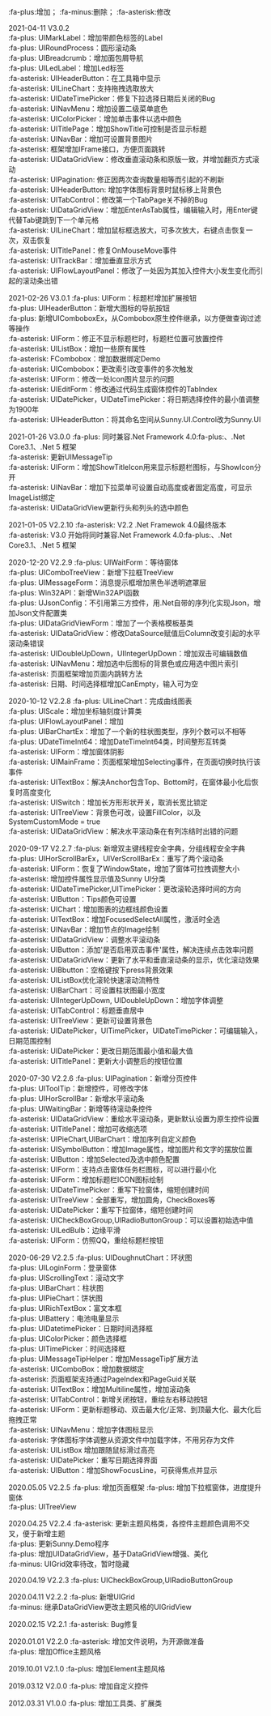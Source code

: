 :fa-plus:增加； :fa-minus:删除； :fa-asterisk:修改

2021-04-11 V3.0.2</br>
:fa-plus: UIMarkLabel：增加带颜色标签的Label</br>
:fa-plus: UIRoundProcess：圆形滚动条</br>
:fa-plus: UIBreadcrumb：增加面包屑导航</br>
:fa-plus: UILedLabel：增加Led标签</br>
:fa-asterisk: UIHeaderButton：在工具箱中显示</br>
:fa-asterisk: UILineChart：支持拖拽选取放大</br>
:fa-asterisk: UIDateTimePicker：修复下拉选择日期后关闭的Bug</br>
:fa-asterisk: UINavMenu：增加设置二级菜单底色</br>
:fa-asterisk: UIColorPicker：增加单击事件以选中颜色</br>
:fa-asterisk: UITitlePage：增加ShowTitle可控制是否显示标题</br>
:fa-asterisk: UINavBar：增加可设置背景图片</br>
:fa-asterisk: 框架增加IFrame接口，方便页面跳转</br>
:fa-asterisk: UIDataGridView：修改垂直滚动条和原版一致，并增加翻页方式滚动</br>
:fa-asterisk: UIPagination: 修正因两次查询数量相等而引起的不刷新</br>
:fa-asterisk: UIHeaderButton: 增加字体图标背景时鼠标移上背景色</br>
:fa-asterisk: UITabControl：修改第一个TabPage关不掉的Bug</br>
:fa-asterisk: UIDataGridView：增加EnterAsTab属性，编辑输入时，用Enter键代替Tab键跳到下一个单元格</br>
:fa-asterisk: UILineChart：增加鼠标框选放大，可多次放大，右键点击恢复一次，双击恢复</br>
:fa-asterisk: UITitlePanel：修复OnMouseMove事件</br>
:fa-asterisk: UITrackBar：增加垂直显示方式</br>
:fa-asterisk: UIFlowLayoutPanel：修改了一处因为其加入控件大小发生变化而引起的滚动条出错</br>

2021-02-26 V3.0.1
:fa-plus: UIForm：标题栏增加扩展按钮</br>
:fa-plus: UIHeaderButton：新增大图标的导航按钮</br>
:fa-plus: 新增UIComboboxEx，从Combobox原生控件继承，以方便做查询过滤等操作</br>
:fa-asterisk: UIForm：修正不显示标题栏时，标题栏位置可放置控件</br>
:fa-asterisk: UIListBox：增加一些原有属性</br>
:fa-asterisk: FCombobox：增加数据绑定Demo</br>
:fa-asterisk: UICombobox：更改索引改变事件的多次触发</br>
:fa-asterisk: UIForm：修改一处Icon图片显示的问题</br>
:fa-asterisk: UIEditForm：修改通过代码生成窗体控件的TabIndex</br>
:fa-asterisk: UIDatePicker，UIDateTimePicker：将日期选择控件的最小值调整为1900年</br>
:fa-asterisk: UIHeaderButton：将其命名空间从Sunny.UI.Control改为Sunny.UI</br>

2021-01-26 V3.0.0
:fa-plus: 同时兼容.Net Framework 4.0:fa-plus:、.Net Core3.1、.Net 5 框架</br>
:fa-asterisk: 更新UIMessageTip</br>
:fa-asterisk: UIForm：增加ShowTitleIcon用来显示标题栏图标，与ShowIcon分开</br>
:fa-asterisk: UINavBar：增加下拉菜单可设置自动高度或者固定高度，可显示ImageList绑定</br>
:fa-asterisk: UIDataGridView更新行头和列头的选中颜色</br>

2021-01-05 V2.2.10
:fa-asterisk: V2.2 .Net Framewok 4.0最终版本</br>
:fa-asterisk: V3.0 开始将同时兼容.Net Framework 4.0:fa-plus:、.Net Core3.1、.Net 5 框架</br>

2020-12-20 V2.2.9
:fa-plus: UIWaitForm：等待窗体</br>
:fa-plus: UIComboTreeView：新增下拉框TreeView</br>
:fa-plus: UIMessageForm：消息提示框增加黑色半透明遮罩层</br>
:fa-plus: Win32API：新增Win32API函数</br>
:fa-plus: UJsonConfig：不引用第三方控件，用.Net自带的序列化实现Json，增加Json文件配置类</br>
:fa-plus: UIDataGridViewForm：增加了一个表格模板基类</br>
:fa-asterisk: UIDataGridView：修改DataSource赋值后Column改变引起的水平滚动条错误</br>
:fa-asterisk: UIDoubleUpDown，UIIntegerUpDown：增加双击可编辑数值</br>
:fa-asterisk: UINavMenu：增加选中后图标的背景色或应用选中图片索引</br>
:fa-asterisk: 页面框架增加页面内跳转方法</br>
:fa-asterisk: 日期、时间选择框增加CanEmpty，输入可为空</br>

2020-10-12 V2.2.8
:fa-plus: UILineChart：完成曲线图表</br>
:fa-plus: UIScale：增加坐标轴刻度计算类</br>
:fa-plus: UIFlowLayoutPanel：增加</br>
:fa-plus: UIBarChartEx：增加了一个新的柱状图类型，序列个数可以不相等</br>
:fa-plus: UDateTimeInt64：增加DateTimeInt64类，时间整形互转类</br>
:fa-asterisk: UIForm：增加窗体阴影</br>
:fa-asterisk: UIMainFrame：页面框架增加Selecting事件，在页面切换时执行该事件</br>
:fa-asterisk: UITextBox：解决Anchor包含Top、Bottom时，在窗体最小化后恢复时高度变化</br>
:fa-asterisk: UISwitch：增加长方形形状开关，取消长宽比锁定</br>
:fa-asterisk: UITreeView：背景色可改，设置FillColor，以及SystemCustomMode = true</br>
:fa-asterisk: UIDataGridView：解决水平滚动条在有列冻结时出错的问题</br>

2020-09-17 V2.2.7
:fa-plus: 新增双主键线程安全字典，分组线程安全字典</br>
:fa-plus: UIHorScrollBarEx，UIVerScrollBarEx：重写了两个滚动条</br>
:fa-asterisk: UIForm：恢复了WindowState，增加了窗体可拉拽调整大小</br>
:fa-asterisk: 增加控件属性显示值及Sunny UI分类</br>
:fa-asterisk: UIDateTimePicker,UITimePicker：更改滚轮选择时间的方向</br>
:fa-asterisk: UIButton：Tips颜色可设置</br>
:fa-asterisk: UIChart：增加图表的边框线颜色设置</br>
:fa-asterisk: UITextBox：增加FocusedSelectAll属性，激活时全选</br>
:fa-asterisk: UINavBar：增加节点的Image绘制</br>
:fa-asterisk: UIDataGridView：调整水平滚动条</br>
:fa-asterisk: UIButton：添加'是否启用双击事件'属性，解决连续点击效率问题</br>
:fa-asterisk: UIDataGridView：更新了水平和垂直滚动条的显示，优化滚动效果</br>
:fa-asterisk: UIBbutton：空格键按下press背景效果</br>
:fa-asterisk: UIListBox优化滚轮快速滚动流畅性</br>
:fa-asterisk: UIBarChart：可设置柱状图最小宽度</br>
:fa-asterisk: UIIntegerUpDown, UIDoubleUpDown：增加字体调整</br>
:fa-asterisk: UITabControl：标题垂直居中</br>
:fa-asterisk: UITreeView：更新可设置背景色</br>
:fa-asterisk: UIDatePicker，UITimePicker，UIDateTimePicker：可编辑输入，日期范围控制</br>
:fa-asterisk: UIDatePicker：更改日期范围最小值和最大值</br>
:fa-asterisk: UITitlePanel：更新大小调整后的按钮位置</br>

2020-07-30 V2.2.6
:fa-plus: UIPagination：新增分页控件</br>
:fa-plus: UIToolTip：新增控件，可修改字体</br>
:fa-plus: UIHorScrollBar：新增水平滚动条</br>
:fa-plus: UIWaitingBar：新增等待滚动条控件</br>
:fa-asterisk: UIDataGridView：重绘水平滚动条，更新默认设置为原生控件设置</br>
:fa-asterisk: UITitlePanel：增加可收缩选项</br>
:fa-asterisk: UIPieChart,UIBarChart：增加序列自定义颜色</br>
:fa-asterisk: UISymbolButton：增加Image属性，增加图片和文字的摆放位置</br>
:fa-asterisk: UIButton：增加Selected及选中颜色配置</br>
:fa-asterisk: UIForm：支持点击窗体任务栏图标，可以进行最小化</br>
:fa-asterisk: UIForm：增加标题栏ICON图标绘制</br>
:fa-asterisk: UIDateTimePicker：重写下拉窗体，缩短创建时间</br>
:fa-asterisk: UITreeView：全部重写，增加圆角，CheckBoxes等</br>
:fa-asterisk: UIDatePicker：重写下拉窗体，缩短创建时间</br>
:fa-asterisk: UICheckBoxGroup,UIRadioButtonGroup：可以设置初始选中值</br>
:fa-asterisk: UILedBulb：边缘平滑</br>
:fa-asterisk: UIForm：仿照QQ，重绘标题栏按钮</br>

2020-06-29 V2.2.5
:fa-plus: UIDoughnutChart：环状图</br>
:fa-plus: UILoginForm：登录窗体</br>
:fa-plus: UIScrollingText：滚动文字</br>
:fa-plus: UIBarChart：柱状图</br>
:fa-plus: UIPieChart：饼状图</br>
:fa-plus: UIRichTextBox：富文本框</br>
:fa-plus: UIBattery：电池电量显示</br>
:fa-plus: UIDatetimePicker：日期时间选择框</br>
:fa-plus: UIColorPicker：颜色选择框</br>
:fa-plus: UITimePicker：时间选择框</br>
:fa-plus: UIMessageTipHelper：增加MessageTip扩展方法</br>
:fa-asterisk: UIComboBox：增加数据绑定</br>
:fa-asterisk: 页面框架支持通过PageIndex和PageGuid关联</br>
:fa-asterisk: UITextBox：增加Multiline属性，增加滚动条</br>
:fa-asterisk: UITabControl：新增关闭按钮，重绘左右移动按钮</br>
:fa-asterisk: UIForm：更新标题移动、双击最大化/正常、到顶最大化、最大化后拖拽正常</br>
:fa-asterisk: UINavMenu：增加字体图标显示</br>
:fa-asterisk: 字体图标字体调整从资源文件中加载字体，不用另存为文件</br>
:fa-asterisk: UIListBox 增加跟随鼠标滑过高亮</br>
:fa-asterisk: UIDatePicker：重写日期选择界面</br>
:fa-asterisk: UIButton：增加ShowFocusLine，可获得焦点并显示</br>

2020.05.05 V2.2.5
:fa-plus: 增加页面框架
:fa-plus: 增加下拉框窗体，进度提升窗体</br>
:fa-plus: UITreeView</br>

2020.04.25 V2.2.4
:fa-asterisk: 更新主题风格类，各控件主题颜色调用不交叉，便于新增主题</br>
:fa-plus: 更新Sunny.Demo程序</br>
:fa-plus: 增加UIDataGridView，基于DataGridView增强、美化</br>
:fa-minus: UIGrid效率待改，暂时隐藏</br>

2020.04.19 V2.2.3
:fa-plus: UICheckBoxGroup,UIRadioButtonGroup</br>

2020.04.11 V2.2.2
:fa-plus: 新增UIGrid</br>
:fa-minus: 继承DataGridView更改主题风格的UIGridView</br>

2020.02.15 V2.2.1
:fa-asterisk: Bug修复</br>

2020.01.01 V2.2.0
:fa-asterisk: 增加文件说明，为开源做准备</br>
:fa-plus: 增加Office主题风格</br>

2019.10.01 V2.1.0
:fa-plus: 增加Element主题风格</br>

2019.03.12 V2.0.0
:fa-plus: 增加自定义控件</br>

2012.03.31 V1.0.0
:fa-plus: 增加工具类、扩展类</br>